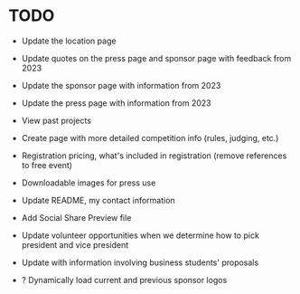 # TODO

- Update the location page
- Update quotes on the press page and sponsor page with feedback from 2023
- Update the sponsor page with information from 2023
- Update the press page with information from 2023
- View past projects
- Create page with more detailed competition info (rules, judging, etc.)
- Registration pricing, what's included in registration (remove references to free event)
- Downloadable images for press use
- Update README, my contact information
- Add Social Share Preview file
- Update volunteer opportunities when we determine how to pick president and vice president
- Update with information involving business students' proposals

- ? Dynamically load current and previous sponsor logos
